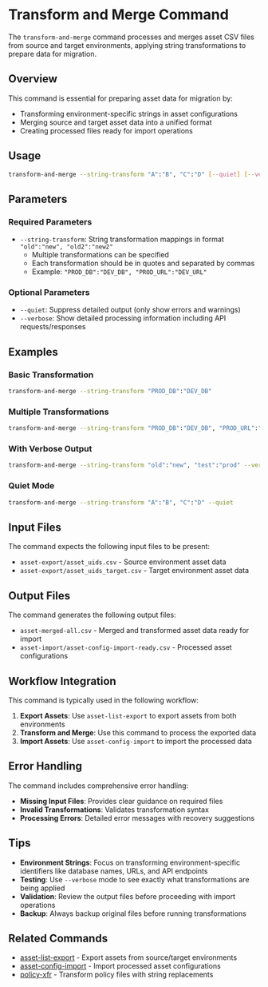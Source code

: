 # Transform and Merge Command

The `transform-and-merge` command processes and merges asset CSV files from source and target environments, applying string transformations to prepare data for migration.

## Overview

This command is essential for preparing asset data for migration by:
- Transforming environment-specific strings in asset configurations
- Merging source and target asset data into a unified format
- Creating processed files ready for import operations

## Usage

```bash
transform-and-merge --string-transform "A":"B", "C":"D" [--quiet] [--verbose]
```

## Parameters

### Required Parameters

- `--string-transform`: String transformation mappings in format `"old":"new", "old2":"new2"`
  - Multiple transformations can be specified
  - Each transformation should be in quotes and separated by commas
  - Example: `"PROD_DB":"DEV_DB", "PROD_URL":"DEV_URL"`

### Optional Parameters

- `--quiet`: Suppress detailed output (only show errors and warnings)
- `--verbose`: Show detailed processing information including API requests/responses

## Examples

### Basic Transformation

```bash
transform-and-merge --string-transform "PROD_DB":"DEV_DB"
```

### Multiple Transformations

```bash
transform-and-merge --string-transform "PROD_DB":"DEV_DB", "PROD_URL":"DEV_URL", "PROD_API":"DEV_API"
```

### With Verbose Output

```bash
transform-and-merge --string-transform "old":"new", "test":"prod" --verbose
```

### Quiet Mode

```bash
transform-and-merge --string-transform "A":"B", "C":"D" --quiet
```

## Input Files

The command expects the following input files to be present:

- `asset-export/asset_uids.csv` - Source environment asset data
- `asset-export/asset_uids_target.csv` - Target environment asset data

## Output Files

The command generates the following output files:

- `asset-merged-all.csv` - Merged and transformed asset data ready for import
- `asset-import/asset-config-import-ready.csv` - Processed asset configurations

## Workflow Integration

This command is typically used in the following workflow:

1. **Export Assets**: Use `asset-list-export` to export assets from both environments
2. **Transform and Merge**: Use this command to process the exported data
3. **Import Assets**: Use `asset-config-import` to import the processed data

## Error Handling

The command includes comprehensive error handling:

- **Missing Input Files**: Provides clear guidance on required files
- **Invalid Transformations**: Validates transformation syntax
- **Processing Errors**: Detailed error messages with recovery suggestions

## Tips

- **Environment Strings**: Focus on transforming environment-specific identifiers like database names, URLs, and API endpoints
- **Testing**: Use `--verbose` mode to see exactly what transformations are being applied
- **Validation**: Review the output files before proceeding with import operations
- **Backup**: Always backup original files before running transformations

## Related Commands

- [asset-list-export](asset-list-export.md) - Export assets from source/target environments
- [asset-config-import](asset-config-import.md) - Import processed asset configurations
- [policy-xfr](policy-xfr.md) - Transform policy files with string replacements 